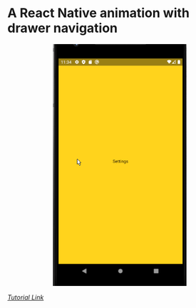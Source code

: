 # A React Native animation with drawer navigation

<p align="center">
<img width="300px" src="./show.gif" alt="Show" />
</p>

[*Tutorial Link*](https://medium.com/@mrcllw/alternativa-a-transi%C3%A7%C3%A3o-do-menu-drawer-no-react-navigation-v5-eae7c589716d)